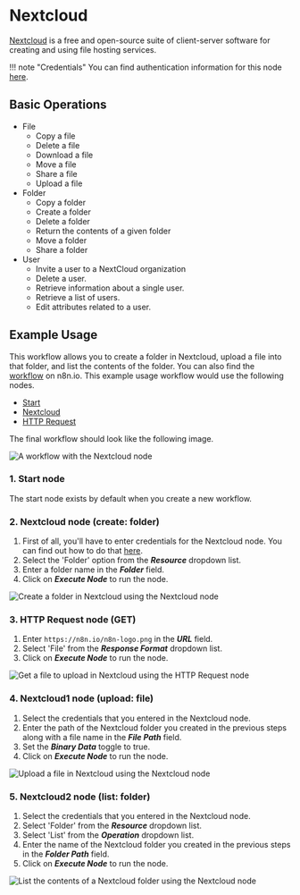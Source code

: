 # Nextcloud

[Nextcloud](https://nextcloud.com/) is a free and open-source suite of client-server software for creating and using file hosting services.

!!! note "Credentials"
    You can find authentication information for this node [here](/integrations/builtin/credentials/nextCloud/).


## Basic Operations

* File
    * Copy a file
    * Delete a file
    * Download a file
    * Move a file
    * Share a file
    * Upload a file
* Folder
    * Copy a folder
    * Create a folder
    * Delete a folder
    * Return the contents of a given folder
    * Move a folder
    * Share a folder
* User
    * Invite a user to a NextCloud organization
    * Delete a user.
    * Retrieve information about a single user.
    * Retrieve a list of users.
    * Edit attributes related to a user.

## Example Usage

This workflow allows you to create a folder in Nextcloud, upload a file into that folder, and list the contents of the folder. You can also find the [workflow](https://n8n.io/workflows/620) on n8n.io. This example usage workflow would use the following nodes.
- [Start](/integrations/builtin/core-nodes/n8n-nodes-base.start/)
- [Nextcloud]()
- [HTTP Request](/integrations/builtin/core-nodes/n8n-nodes-base.httprequest/)

The final workflow should look like the following image.

![A workflow with the Nextcloud node](/_images/integrations/builtin/app-nodes/nextcloud/workflow.png)

### 1. Start node

The start node exists by default when you create a new workflow.

### 2. Nextcloud node (create: folder)

1. First of all, you'll have to enter credentials for the Nextcloud node. You can find out how to do that [here](/integrations/builtin/credentials/nextCloud/).
2. Select the 'Folder' option from the ***Resource*** dropdown list.
3. Enter a folder name in the ***Folder*** field.
4. Click on ***Execute Node*** to run the node.

![Create a folder in Nextcloud using the Nextcloud node](/_images/integrations/builtin/app-nodes/nextcloud/nextcloud_node.png)

### 3. HTTP Request node (GET)

1. Enter `https://n8n.io/n8n-logo.png` in the ***URL*** field.
2. Select 'File' from the ***Response Format*** dropdown list.
3. Click on ***Execute Node*** to run the node.

![Get a file to upload in Nextcloud using the HTTP Request node](/_images/integrations/builtin/app-nodes/nextcloud/httprequest_node.png)

### 4. Nextcloud1 node (upload: file)

1. Select the credentials that you entered in the Nextcloud node.
2. Enter the path of the Nextcloud folder you created in the previous steps along with a file name in the ***File Path*** field.
3. Set the ***Binary Data*** toggle to true.
4. Click on ***Execute Node*** to run the node.

![Upload a file in Nextcloud using the Nextcloud node](/_images/integrations/builtin/app-nodes/nextcloud/nextcloud1_node.png)

### 5. Nextcloud2 node (list: folder)

1. Select the credentials that you entered in the Nextcloud node.
2. Select 'Folder' from the ***Resource*** dropdown list.
3. Select 'List' from the ***Operation*** dropdown list.
4. Enter the name of the Nextcloud folder you created in the previous steps in the ***Folder Path*** field.
5. Click on ***Execute Node*** to run the node.

![List the contents of a Nextcloud folder using the Nextcloud node](/_images/integrations/builtin/app-nodes/nextcloud/nextcloud2_node.png)
